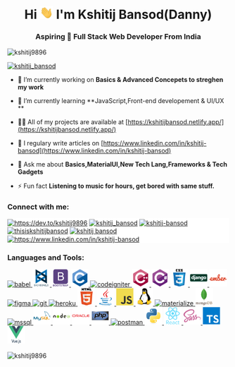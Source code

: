 <h1 align="center">Hi <img src="https://raw.githubusercontent.com/ABSphreak/ABSphreak/master/gifs/Hi.gif" width="30px"> I'm Kshitij Bansod(Danny)</h1>
<h3 align="center">Aspiring 👋 Full Stack Web Developer From India</h3>

<p align="left"> <img src="https://komarev.com/ghpvc/?username=kshitij9896&label=Profile%20views&color=0e75b6&style=flat" alt="kshitij9896" /> </p>

<p align="left"> <a href="https://twitter.com/kshitij_bansod" target="blank"><img src="https://img.shields.io/twitter/follow/kshitij_bansod?logo=twitter&style=for-the-badge" alt="kshitij_bansod" /></a> </p>

- 🔭 I’m currently working on **Basics & Advanced Concepets to streghen my work**

- 🌱 I’m currently learning **JavaScript,Front-end developement & UI/UX **

- 👨‍💻 All of my projects are available at [https://kshitijbansod.netlify.app/](https://kshitijbansod.netlify.app/)

- 📝 I regulary write articles on [https://www.linkedin.com/in/kshitij-bansod](https://www.linkedin.com/in/kshitij-bansod)

- 💬 Ask me about **Basics,MaterialUI,New Tech Lang,Frameworks & Tech Gadgets**

- ⚡ Fun fact **Listening to music for hours, get bored with same stuff.**


<h3 align="left">Connect with me:</h3>
<p align="left" style="background-color: white;">
<a href="https://dev.to/https://dev.to/kshitij9896" target="blank"><img align="center" style="background-color: white;" src="https://cdn.jsdelivr.net/npm/simple-icons@3.0.1/icons/dev-dot-to.svg" alt="https://dev.to/kshitij9896" height="30" width="40" /></a>
<a href="https://twitter.com/kshitij_bansod" target="blank"><img align="center" src="https://cdn.jsdelivr.net/npm/simple-icons@3.0.1/icons/twitter.svg" alt="kshitij_bansod" height="30" width="40" /></a>
<a href="https://linkedin.com/in/kshitij-bansod" target="blank"><img align="center" src="https://cdn.jsdelivr.net/npm/simple-icons@3.0.1/icons/linkedin.svg" alt="kshitij-bansod" height="30" width="40" /></a>
<a href="https://instagram.com/thisiskshitijbansod" target="blank"><img align="center" src="https://cdn.jsdelivr.net/npm/simple-icons@3.0.1/icons/instagram.svg" alt="thisiskshitijbansod" height="30" width="40" /></a>
<a href="https://www.youtube.com/c/kshitij bansod" target="blank"><img align="center" src="https://cdn.jsdelivr.net/npm/simple-icons@3.0.1/icons/youtube.svg" alt="kshitij bansod" height="30" width="40" /></a>
<a href="https://www.linkedin.com/in/kshitij-bansod" target="blank"><img align="center" src="https://cdn.jsdelivr.net/npm/simple-icons@3.0.1/icons/rss.svg" alt="https://www.linkedin.com/in/kshitij-bansod" height="30" width="40" /></a>
</p>

<h3 align="left">Languages and Tools:</h3>
<p align="left"> 
<a href="https://babeljs.io/" target="_blank"> <img src="https://www.vectorlogo.zone/logos/babeljs/babeljs-icon.svg" alt="babel" width="40" height="40"/> </a> 
<a href="https://backbonejs.org" target="_blank"> <img src="https://raw.githubusercontent.com/devicons/devicon/master/icons/backbonejs/backbonejs-original-wordmark.svg" alt="backbonejs" width="40" height="40"/> </a> <a href="https://getbootstrap.com" target="_blank"> <img src="https://raw.githubusercontent.com/devicons/devicon/master/icons/bootstrap/bootstrap-plain-wordmark.svg" alt="bootstrap" width="40" height="40"/> </a> 
<a href="https://www.cprogramming.com/" target="_blank"> <img src="https://raw.githubusercontent.com/devicons/devicon/master/icons/c/c-original.svg" alt="c" width="40" height="40"/> </a> 
  <a href="https://codeigniter.com" target="_blank"> <img src="https://cdn.worldvectorlogo.com/logos/codeigniter.svg" alt="codeigniter" width="40" height="40"/> </a>
  <a href="https://www.w3schools.com/cpp/" target="_blank"> <img src="https://raw.githubusercontent.com/devicons/devicon/master/icons/cplusplus/cplusplus-original.svg" alt="cplusplus" width="40" height="40"/> </a> 
<a href="https://www.w3schools.com/cs/" target="_blank"> <img src="https://raw.githubusercontent.com/devicons/devicon/master/icons/csharp/csharp-original.svg" alt="csharp" width="40" height="40"/> </a> 
<a href="https://www.w3schools.com/css/" target="_blank"> <img src="https://raw.githubusercontent.com/devicons/devicon/master/icons/css3/css3-original-wordmark.svg" alt="css3" width="40" height="40"/> </a> 
<a href="https://www.djangoproject.com/" target="_blank"> <img src="https://raw.githubusercontent.com/devicons/devicon/master/icons/django/django-original.svg" alt="django" width="40" height="40"/> </a> 
<a href="https://emberjs.com/" target="_blank"> <img src="https://raw.githubusercontent.com/devicons/devicon/master/icons/ember/ember-original-wordmark.svg" alt="ember" width="40" height="40"/> </a> 
  <a href="https://www.figma.com/" target="_blank"> <img src="https://www.vectorlogo.zone/logos/figma/figma-icon.svg" alt="figma" width="40" height="40"/> </a> 
  <a href="https://git-scm.com/" target="_blank"> <img src="https://www.vectorlogo.zone/logos/git-scm/git-scm-icon.svg" alt="git" width="40" height="40"/> </a>
  <a href="https://heroku.com" target="_blank"> <img src="https://www.vectorlogo.zone/logos/heroku/heroku-icon.svg" alt="heroku" width="40" height="40"/> </a>
  <a href="https://www.w3.org/html/" target="_blank"> <img src="https://raw.githubusercontent.com/devicons/devicon/master/icons/html5/html5-original-wordmark.svg" alt="html5" width="40" height="40"/> </a>
  <a href="https://www.java.com" target="_blank"> <img src="https://raw.githubusercontent.com/devicons/devicon/master/icons/java/java-original.svg" alt="java" width="40" height="40"/> </a>
 <a href="https://developer.mozilla.org/en-US/docs/Web/JavaScript" target="_blank"> <img src="https://raw.githubusercontent.com/devicons/devicon/master/icons/javascript/javascript-original.svg" alt="javascript" width="40" height="40"/> </a>
  <a href="https://www.linux.org/" target="_blank"> <img src="https://raw.githubusercontent.com/devicons/devicon/master/icons/linux/linux-original.svg" alt="linux" width="40" height="40"/> </a> 
  <a href="https://materializecss.com/" target="_blank"> <img src="https://raw.githubusercontent.com/prplx/svg-logos/5585531d45d294869c4eaab4d7cf2e9c167710a9/svg/materialize.svg" alt="materialize" width="40" height="40"/> </a>
  <a href="https://www.mongodb.com/" target="_blank"> <img src="https://raw.githubusercontent.com/devicons/devicon/master/icons/mongodb/mongodb-original-wordmark.svg" alt="mongodb" width="40" height="40"/> </a>
  <a href="https://www.microsoft.com/en-us/sql-server" target="_blank"> <img src="https://cdn.worldvectorlogo.com/logos/microsoft-sql-server.svg" alt="mssql" width="40" height="40"/> </a> 
  <a href="https://www.mysql.com/" target="_blank"> <img src="https://raw.githubusercontent.com/devicons/devicon/master/icons/mysql/mysql-original-wordmark.svg" alt="mysql" width="40" height="40"/> </a> 
  <a href="https://nodejs.org" target="_blank"> <img src="https://raw.githubusercontent.com/devicons/devicon/master/icons/nodejs/nodejs-original-wordmark.svg" alt="nodejs" width="40" height="40"/> </a>
  <a href="https://www.oracle.com/" target="_blank"> <img src="https://raw.githubusercontent.com/devicons/devicon/master/icons/oracle/oracle-original.svg" alt="oracle" width="40" height="40"/> </a> <a href="https://www.php.net" target="_blank"> <img src="https://raw.githubusercontent.com/devicons/devicon/master/icons/php/php-original.svg" alt="php" width="40" height="40"/> </a>
  <a href="https://postman.com" target="_blank"> <img src="https://www.vectorlogo.zone/logos/getpostman/getpostman-icon.svg" alt="postman" width="40" height="40"/> </a> 
  <a href="https://www.python.org" target="_blank"> <img src="https://raw.githubusercontent.com/devicons/devicon/master/icons/python/python-original.svg" alt="python" width="40" height="40"/> </a> <a href="https://reactjs.org/" target="_blank"> <img src="https://raw.githubusercontent.com/devicons/devicon/master/icons/react/react-original-wordmark.svg" alt="react" width="40" height="40"/> </a> 
  <a href="https://sass-lang.com" target="_blank"> <img src="https://raw.githubusercontent.com/devicons/devicon/master/icons/sass/sass-original.svg" alt="sass" width="40" height="40"/> </a> 
<a href="https://www.typescriptlang.org/" target="_blank"> <img src="https://raw.githubusercontent.com/devicons/devicon/master/icons/typescript/typescript-original.svg" alt="typescript" width="40" height="40"/> </a>
  <a href="https://vuejs.org/" target="_blank"> <img src="https://raw.githubusercontent.com/devicons/devicon/master/icons/vuejs/vuejs-original-wordmark.svg" alt="vuejs" width="40" height="40"/> </a> </p>
<p><img align="center" src="https://github-readme-stats.vercel.app/api/top-langs?username=kshitij9896&show_icons=true&locale=en&layout=compact" alt="kshitij9896" /></p>
